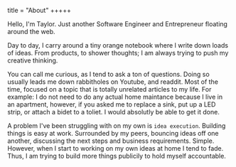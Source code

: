 title = "About"
+++++

Hello, I'm Taylor. Just another Software Engineer and Entrepreneur floating around the web.

Day to day, I carry around a tiny orange notebook where I write down loads of ideas. From products, to shower thoughts; I am always trying to push my creative thinking.

You can call me curious, as I tend to ask a ton of questions. Doing so usually leads me down rabbitholes on Youtube, and readdit. Most of the time, focused on a topic that is totally unrelated articles to my life. For example: I do not need to do any actual home maintance because I live in an apartment, however, if you asked me to replace a sink, put up a LED strip, or attach a bidet to a toliet. I would absolutly be able to get it done.

A problem I've been struggling with on my own is `idea execution`. Building things is easy at work. Surrounded by my peers, bouncing ideas off one another, discussing the next steps and business requirements. Simple. However, when I start to working  on my own ideas at home I tend to fade. Thus, I am trying to build more things publicily to hold myself accountable.

